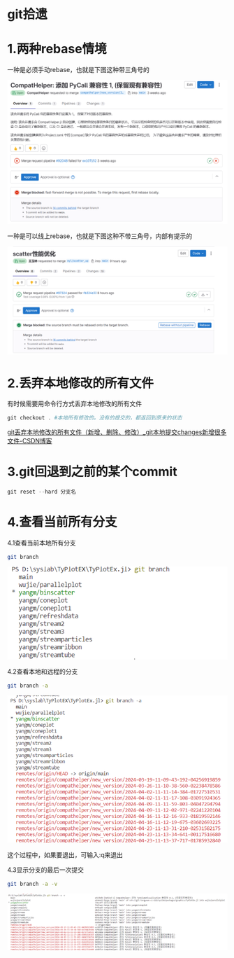 # git拾遗

# 1.两种rebase情境

一种是必须手动rebase，也就是下图这种带三角号的

![image-20240410194018092](git拾遗.assets/image-20240410194018092.png)

一种是可以线上rebase，也就是下图这种不带三角号，内部有提示的

![image-20240410193805775](git拾遗.assets/image-20240410193805775.png)

# 2.丢弃本地修改的所有文件

有时候需要用命令行方式丢弃本地修改的所有文件

```powershell
git checkout . #本地所有修改的。没有的提交的，都返回到原来的状态
```

[git丢弃本地修改的所有文件（新增、删除、修改）_git本地提交changes新增很多文件-CSDN博客](https://blog.csdn.net/leedaning/article/details/51304690)

# 3.git回退到之前的某个commit

```powershell
git reset --hard 分支名
```

# 4.查看当前所有分支

4.1查看当前本地所有分支

```bash
git branch
```

![image-20240425160150014](git拾遗.assets/image-20240425160150014.png)

4.2查看本地和远程的分支

```bash
git branch -a
```

![image-20240425160249126](git拾遗.assets/image-20240425160249126.png)

这个过程中，如果要退出，可输入:q来退出

4.3显示分支的最后一次提交

```bash
git branch -a -v
```

![image-20240425160432301](git拾遗.assets/image-20240425160432301.png)

